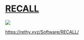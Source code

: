 # <a href="https://rethy.xyz/Software/RECALL/">RECALL</a>

<img src="icon.ico">

<a href="https://rethy.xyz/Software/RECALL/">https://rethy.xyz/Software/RECALL/</a>